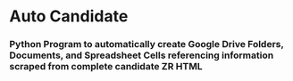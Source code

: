 # Auto Candidate

### Python Program to automatically create Google Drive Folders, Documents, and Spreadsheet Cells referencing information scraped from complete candidate ZR HTML
